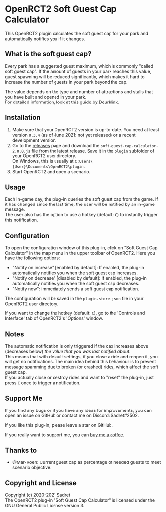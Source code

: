 # OpenRCT2 Soft Guest Cap Calculator

This OpenRCT2 plugin calculates the soft guest cap for your park and automatically notifies you if it changes.

## What is the soft guest cap?

Every park has a suggested guest maximum, which is commonly "called soft guest cap". If the amount of guests in your park reaches this value, guest spawning will be reduced significantly, which makes it hard to increase the number of guests in your park beyond the cap.

The value depends on the type and number of attractions and stalls that you have built and opened in your park.\
For detailed information, look at [this guide by Deurklink](https://forums.openrct2.org/topic/2861-guide-when-and-how-do-guests-spawn/).

## Installation

1. Make sure that your OpenRCT2 version is up-to-date. You need at least version `0.3.4` (as of June 2021: not yet released) or a recent development version.
2. Go to the [releases](https://github.com/Sadret/openrct2-soft-guest-cap-calculator/releases) page and download the `soft-guest-cap-calculator-2.0.0.js` file from the latest release. Save it in the `plugin` subfolder of your OpenRCT2 user directory.\
On Windows, this is usually at `C:Users\{User}\Documents\OpenRCT2\plugin`.
3. Start OpenRCT2 and open a scenario.

## Usage

Each in-game day, the plug-in queries the soft guest cap from the game. If it has changed since the last time, the user will be notified by an in-game message.\
The user also has the option to use a hotkey (default: `C`) to instantly trigger this notification.

## Configuration

To open the configuration window of this plug-in, click on "Soft Guest Cap Calculator" in the map menu in the upper toolbar of OpenRCT2. Here you have the following options:

- "Notify on increase" [enabled by default]: If enabled, the plug-in automatically notifies you when the soft guest cap increases.
- "Notify on decrease" [disabled by default]: If enabled, the plug-in automatically notifies you when the soft guest cap decreases.
- "Notify now": immediately sends a soft guest cap notification.

The configuration will be saved in the `plugin.store.json` file in your OpenRCT2 user directory.

If you want to change the hotkey (default: `C`), go to the 'Controls and Interface' tab of OpenRCT2's 'Options' window.

## Notes

The automatic notification is only triggered if the cap increases above (decreases below) *the value that you was last notified about*.\
This means that with default settings, if you close a ride and reopen it, you will get no notifications. The main idea behind this behaviour is to prevent message spamming due to broken (or crashed) rides, which affect the soft guest cap.\
If you actually close or destroy rides and want to "reset" the plug-in, just press `C` once to trigger a notification.

## Support Me

If you find any bugs or if you have any ideas for improvements, you can open an issue on GitHub or contact me on Discord: Sadret#2502.

If you like this plug-in, please leave a star on GitHub.

If you really want to support me, you can [buy me a coffee](https://www.BuyMeACoffee.com/SadretGaming).

## Thanks to
- @Mar-Koeh: Current guest cap as percentage of needed guests to meet scenario objective.

## Copyright and License

Copyright (c) 2020-2021 Sadret\
The OpenRCT2 plug-in "Soft Guest Cap Calculator" is licensed under the GNU General Public License version 3.

